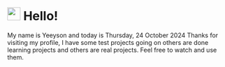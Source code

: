  <h1>
    <img src="https://emojis.slackmojis.com/emojis/images/1643510097/45343/hi.gif?1643510097" width="30"/> 
    Hello!
 </h1>
 <p>
    My name is Yeeyson and today is Thursday, 24 October 2024
    Thanks for visiting my profile, I have some test projects going on others are done learning projects and others are real projects.
    Feel free to watch and use them.
 </p>